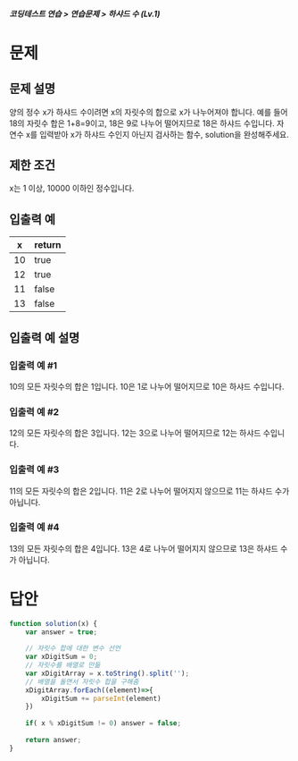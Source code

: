 ##### 코딩테스트 연습 > 연습문제 > 하샤드 수 (Lv.1)

# 문제
## 문제 설명
양의 정수 x가 하샤드 수이려면 x의 자릿수의 합으로 x가 나누어져야 합니다. 예를 들어 18의 자릿수 합은 1+8=9이고, 18은 9로 나누어 떨어지므로 18은 하샤드 수입니다. 자연수 x를 입력받아 x가 하샤드 수인지 아닌지 검사하는 함수, solution을 완성해주세요.

## 제한 조건
x는 1 이상, 10000 이하인 정수입니다.
## 입출력 예
|x	|return
|---|--------
|10	|true
|12	|true
|11	|false
|13	|false

## 입출력 예 설명
### 입출력 예 #1
10의 모든 자릿수의 합은 1입니다. 10은 1로 나누어 떨어지므로 10은 하샤드 수입니다.

### 입출력 예 #2
12의 모든 자릿수의 합은 3입니다. 12는 3으로 나누어 떨어지므로 12는 하샤드 수입니다.

### 입출력 예 #3
11의 모든 자릿수의 합은 2입니다. 11은 2로 나누어 떨어지지 않으므로 11는 하샤드 수가 아닙니다.

### 입출력 예 #4
13의 모든 자릿수의 합은 4입니다. 13은 4로 나누어 떨어지지 않으므로 13은 하샤드 수가 아닙니다.

# 답안
```javascript
function solution(x) {
    var answer = true;
    
    // 자릿수 합에 대한 변수 선언
    var xDigitSum = 0;
    // 자릿수를 배열로 만듦
    var xDigitArray = x.toString().split('');
    // 배열을 돌면서 자릿수 합을 구해줌
    xDigitArray.forEach((element)=>{
        xDigitSum += parseInt(element)
    })
    
    if( x % xDigitSum != 0) answer = false;
    
    return answer;
}
```
